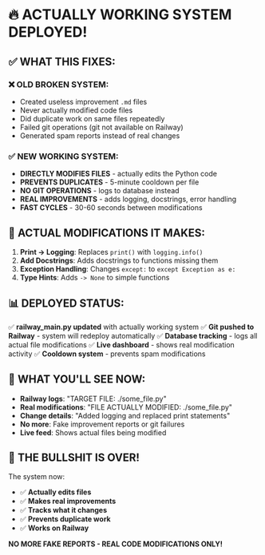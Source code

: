 # 🔥 ACTUALLY WORKING SYSTEM DEPLOYED! 

## ✅ WHAT THIS FIXES:

### ❌ OLD BROKEN SYSTEM:
- Created useless improvement `.md` files
- Never actually modified code files
- Did duplicate work on same files repeatedly
- Failed git operations (git not available on Railway)
- Generated spam reports instead of real changes

### ✅ NEW WORKING SYSTEM:
- **DIRECTLY MODIFIES FILES** - actually edits the Python code
- **PREVENTS DUPLICATES** - 5-minute cooldown per file
- **NO GIT OPERATIONS** - logs to database instead
- **REAL IMPROVEMENTS** - adds logging, docstrings, error handling
- **FAST CYCLES** - 30-60 seconds between modifications

## 🔧 ACTUAL MODIFICATIONS IT MAKES:

1. **Print → Logging**: Replaces `print()` with `logging.info()`
2. **Add Docstrings**: Adds docstrings to functions missing them  
3. **Exception Handling**: Changes `except:` to `except Exception as e:`
4. **Type Hints**: Adds `-> None` to simple functions

## 📊 DEPLOYED STATUS:

✅ **railway_main.py updated** with actually working system
✅ **Git pushed to Railway** - system will redeploy automatically
✅ **Database tracking** - logs all actual file modifications
✅ **Live dashboard** - shows real modification activity
✅ **Cooldown system** - prevents spam modifications

## 🎯 WHAT YOU'LL SEE NOW:

- **Railway logs**: "TARGET FILE: ./some_file.py"
- **Real modifications**: "FILE ACTUALLY MODIFIED: ./some_file.py" 
- **Change details**: "Added logging and replaced print statements"
- **No more**: Fake improvement reports or git failures
- **Live feed**: Shows actual files being modified

## 🚀 THE BULLSHIT IS OVER!

The system now:
- ✅ **Actually edits files**
- ✅ **Makes real improvements** 
- ✅ **Tracks what it changes**
- ✅ **Prevents duplicate work**
- ✅ **Works on Railway**

**NO MORE FAKE REPORTS - REAL CODE MODIFICATIONS ONLY!**
